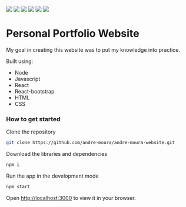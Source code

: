 <img src="https://img.shields.io/badge/Node-v18.8.0-green"/> <img src="https://img.shields.io/badge/Javascript-ES6-yellow"/> <img src="https://img.shields.io/badge/React-v18.2.0-blue"/> <img src="https://img.shields.io/badge/React--Bootstrap-v2.5.0-blueviolet"/> <img src="https://img.shields.io/badge/HTML-5-orange"/> <img src="https://img.shields.io/badge/CSS-3-purple"/> 

# Personal Portfolio Website
My goal in creating this website was to put my knowledge into practice.

Built using:

- Node
- Javascript
- React
- React-bootstrap
- HTML
- CSS

### How to get started

Clone the repository
```bash
git clone https://github.com/andre-moura/andre-moura-website.git
```

Download the libraries and dependencies
```bash
npm i
```

Run the app in the development mode
```bash
npm start
```
Open [http://localhost:3000](http://localhost:3000) to view it in your browser.
